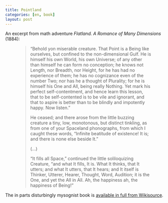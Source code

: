 ```yaml
---
title: Pointland
categories: [en, book]
layout: post
---
```

<p>An excerpt from math adventure <cite>Flatland. A Romance of Many Dimensions</cite> (1884):</p>

<figure class="quotation">
<blockquote>
<p>&ldquo;Behold yon miserable creature. That Point is a Being like ourselves, but confined to the non-dimensional Gulf. He is himself his own World, his own Universe; of any other than himself he can form no conception; he knows not Length, nor Breadth, nor Height, for he has had no experience of them; he has no cognizance even of the number Two; nor has he a thought of Plurality; for he is himself his One and All, being really Nothing. Yet mark his perfect self-contentment, and hence learn this lesson, that to be self-contented is to be vile and ignorant, and that to aspire is better than to be blindly and impotently happy. Now listen.&rdquo;</p>

<p>He ceased; and there arose from the little buzzing creature a tiny, low, monotonous, but distinct tinkling, as from one of your Spaceland phonographs, from which I caught these words, &ldquo;Infinite beatitude of existence! It is; and there is none else beside It.&rdquo;</p>

<p>(&hellip;)</p>

<p>&ldquo;It fills all Space,&rdquo; continued the little soliloquizing Creature, &ldquo;and what It fills, It is. What It thinks, that It utters; and what It utters, that It hears; and It itself is Thinker, Utterer, Hearer, Thought, Word, Audition; it is the One, and yet the All in All. Ah, the happiness ah, the happiness of Being!&rdquo;</p>
</blockquote>
</figure>

<p>The in parts disturbingly mysognist book is <a href="http://en.wikisource.org/wiki/Flatland_(second_edition)">available in full from Wikisource</a>.</p>
